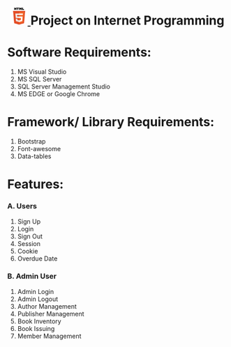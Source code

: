 <h1 align="center"><a href="https://www.w3.org/html/" target="_blank"> <img src="https://raw.githubusercontent.com/devicons/devicon/master/icons/html5/html5-original-wordmark.svg" alt="html5" width="40" height="40"/> </a> Project on Internet Programming </h1>

# Software Requirements:
1. MS Visual Studio
2. MS SQL Server
3. SQL Server Management Studio
4. MS EDGE or Google Chrome

# Framework/ Library Requirements:
1. Bootstrap
2. Font-awesome
3. Data-tables

# Features:
### A. Users
1. Sign Up
2. Login
3. Sign Out
4. Session
5. Cookie
6. Overdue Date

### B. Admin User
1. Admin Login
2. Admin Logout
3. Author Management
4. Publisher Management
5. Book Inventory
6. Book Issuing
7. Member Management
